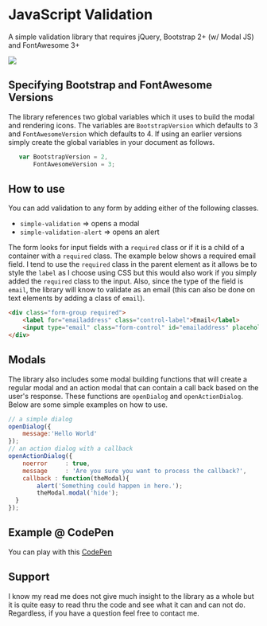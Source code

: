 # JavaScript Validation
A simple validation library that requires jQuery, Bootstrap 2+ (w/ Modal JS) and FontAwesome 3+  

[![](https://data.jsdelivr.com/v1/package/npm/javascript.validation/badge)](https://www.jsdelivr.com/package/npm/javascript.validation)

## Specifying Bootstrap and FontAwesome Versions
The library references two global variables which it uses to build the modal and rendering icons. The variables are `BootstrapVersion` which defaults to 3 and `FontAwesomeVersion` which defaults to 4. If using an earlier versions simply create the global variables in your document as follows.
```javascript
   var BootstrapVersion = 2,
       FontAwesomeVersion = 3;
```

## How to use
You can add validation to any form by adding either of the following classes.
* `simple-validation` => opens a modal
* `simple-validation-alert` => opens an alert

The form looks for input fields with a `required` class or if it is a child of a container with a `required` class. The example below shows a required email field. I tend to use the `required` class in the parent element as it allows be to style the `label` as I choose using CSS but this would also work if you simply added the `required` class to the input. Also, since the type of the field is `email`, the library will know to validate as an email (this can also be done on text elements by adding a class of `email`).
```html
<div class="form-group required">
	<label for="emailaddress" class="control-label">Email</label>
	<input type="email" class="form-control" id="emailaddress" placeholder="Enter email" data-title="Please enter a valid Email">
</div>
```

## Modals
The library also includes some modal building functions that will create a regular modal and an action modal that can contain a call back based on the user's response. These functions are `openDialog` and `openActionDialog`. Below are some simple examples on how to use.
```javascript
// a simple dialog
openDialog({
	message:'Hello World'
});
// an action dialog with a callback
openActionDialog({
    noerror     : true,
    message     : 'Are you sure you want to process the callback?',
 	callback : function(theModal){
    	alert('Something could happen in here.');
    	theModal.modal('hide');
  }
});
```

## Example @ CodePen
You can play with this [CodePen](http://codepen.io/GiancarloGomez/pen/PZBvBN)

## Support
I know my read me does not give much insight to the library as a whole but it is quite easy to read thru the code and see what it can and can not do. Regardless, if you have a question feel free to contact me.